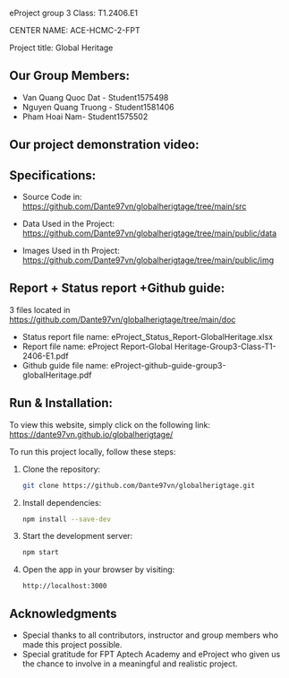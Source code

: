 eProject group 3
Class: T1.2406.E1

CENTER NAME: ACE-HCMC-2-FPT

Project title: Global Heritage

## Our Group Members:

- Van Quang Quoc Dat - Student1575498
- Nguyen Quang Truong - Student1581406
- Pham Hoai Nam- Student1575502

## Our project demonstration video:

## Specifications:

- Source Code in: https://github.com/Dante97vn/globalherigtage/tree/main/src
- Data Used in the Project: https://github.com/Dante97vn/globalherigtage/tree/main/public/data

- Images Used in th Project: https://github.com/Dante97vn/globalherigtage/tree/main/public/img

## Report + Status report +Github guide:

3 files located in https://github.com/Dante97vn/globalherigtage/tree/main/doc

- Status report file name: eProject_Status_Report-GlobalHeritage.xlsx
- Report file name: eProject Report-Global Heritage-Group3-Class-T1-2406-E1.pdf
- Github guide file name: eProject-github-guide-group3-globalHeritage.pdf

## Run & Installation:

To view this website, simply click on the following link: https://dante97vn.github.io/globalherigtage/

To run this project locally, follow these steps:

1. Clone the repository:

   ```bash
   git clone https://github.com/Dante97vn/globalherigtage.git
   ```

2. Install dependencies:

   ```bash
   npm install --save-dev
   ```

3. Start the development server:

   ```bash
   npm start
   ```

4. Open the app in your browser by visiting:
   ```
   http://localhost:3000
   ```

## Acknowledgments

- Special thanks to all contributors, instructor and group members who made this project possible.
- Special gratitude for FPT Aptech Academy and eProject who given us the chance to involve in a meaningful and realistic project.


